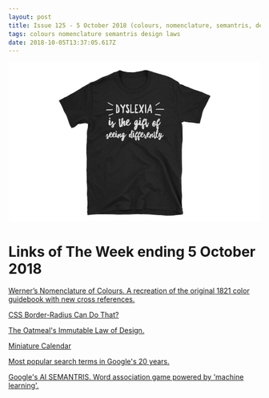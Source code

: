 ```yaml
---
layout: post
title: Issue 125 - 5 October 2018 (colours, nomenclature, semantris, design, laws)
tags: colours nomenclature semantris design laws
date: 2018-10-05T13:37:05.617Z
---
```

![Werner’s Nomenclature of Colours](/assets/uploads/issue-125.jpg "Werner’s Nomenclature of Colours")

# Links of The Week ending 5 October 2018

<a href="https://www.c82.net/" target="_blank" title="Werner’s Nomenclature of Colours. A recreation of the original 1821 color guidebook with new cross references." alt="Werner’s Nomenclature of Colours. A recreation of the original 1821 color guidebook with new cross references.">Werner’s Nomenclature of Colours. A recreation of the original 1821 color guidebook with new cross references.</a>

<a href="https://medium.com/9elements/css-border-radius-can-do-that-d46df1d013ae" title="CSS Border-Radius Can Do That?" target="_blank" alt="CSS Border-Radius Can Do That?">CSS Border-Radius Can Do That?</a>

<a href="http://s3.amazonaws.com/theoatmeal-img/comics/idiocy/idiocy_new.png or http://theoatmeal.com/comics/idiocy" target="_blank" title="The Oatmeal's Immutable Law of Design." alt="The Oatmeal's Immutable Law of Design.">The Oatmeal's Immutable Law of Design.</a>

<a href="http://miniature-calendar.com/" target="_blank" title="Miniature Calendar" alt="Miniature Calendar">Miniature Calendar</a>

<a href="https://20years.withgoogle.com" target="_blank" title="Most popular search terms in Google's 20 years." alt="Most popular search terms in Google's 20 years.">Most popular search terms in Google's 20 years.</a>

<a href="https://research.google.com/semantris" target="_blank" title="SEMANTRIS" alt="SEMANTRIS">Google's AI SEMANTRIS. Word association game powered by 'machine learning'.</a>